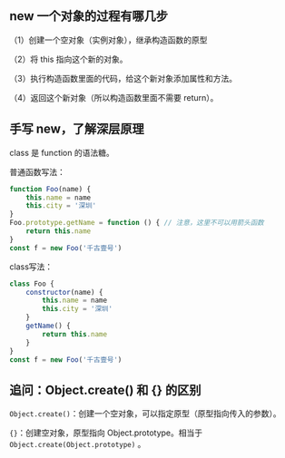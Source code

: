 
## new 一个对象的过程有哪几步

（1）创建一个空对象（实例对象），继承构造函数的原型

（2）将 this 指向这个新的对象。

（3）执行构造函数里面的代码，给这个新对象添加属性和方法。

（4）返回这个新对象（所以构造函数里面不需要 return）。


## 手写 new，了解深层原理

class 是 function 的语法糖。

普通函数写法：

```js
function Foo(name) {
    this.name = name
    this.city = '深圳'
}
Foo.prototype.getName = function () { // 注意，这里不可以用箭头函数
    return this.name
}
const f = new Foo('千古壹号')
```

class写法：

```js
class Foo {
    constructor(name) {
        this.name = name
        this.city = '深圳'
    }
    getName() {
        return this.name
    }
}
const f = new Foo('千古壹号')
```

## 追问：Object.create() 和 {} 的区别

`Object.create()`：创建一个空对象，可以指定原型（原型指向传入的参数）。

`{}`：创建空对象，原型指向 Object.prototype。相当于 `Object.create(Object.prototype)` 。